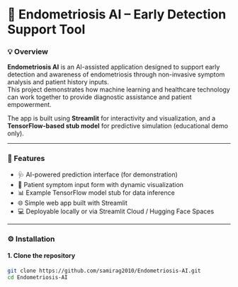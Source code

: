 # 🧠 Endometriosis AI – Early Detection Support Tool

### 💡 Overview
**Endometriosis AI** is an AI-assisted application designed to support early detection and awareness of endometriosis through non-invasive symptom analysis and patient history inputs.  
This project demonstrates how machine learning and healthcare technology can work together to provide diagnostic assistance and patient empowerment.

The app is built using **Streamlit** for interactivity and visualization, and a **TensorFlow-based stub model** for predictive simulation (educational demo only).

---

### 🧰 Features
- 🩺 AI-powered prediction interface (for demonstration)
- 🧾 Patient symptom input form with dynamic visualization
- 📊 Example TensorFlow model stub for data inference
- 🌐 Simple web app built with Streamlit
- 💻 Deployable locally or via Streamlit Cloud / Hugging Face Spaces

---

### ⚙️ Installation

#### 1. Clone the repository
```bash
git clone https://github.com/samirag2010/Endometriosis-AI.git
cd Endometriosis-AI

